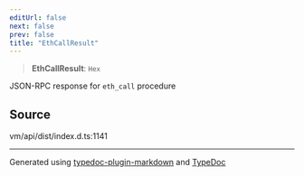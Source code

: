 ```yaml
---
editUrl: false
next: false
prev: false
title: "EthCallResult"
---
```


> **EthCallResult**: `Hex`

JSON-RPC response for `eth_call` procedure

## Source

vm/api/dist/index.d.ts:1141

***
Generated using [typedoc-plugin-markdown](https://www.npmjs.com/package/typedoc-plugin-markdown) and [TypeDoc](https://typedoc.org/)
